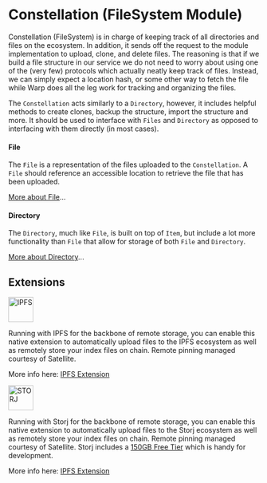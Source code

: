 # Constellation (FileSystem Module)

Constellation (FileSystem) is in charge of keeping track of all directories and files on the ecosystem. In addition, 
it sends off the request to the module implementation to upload, clone, and delete files. The reasoning is that if 
we build a file structure in our service we do not need to worry about using one of the (very few) protocols which actually neatly keep track of files. Instead, we can simply expect a location hash, or some other way to fetch the file while Warp does all the leg work for tracking and organizing the files. 


The `Constellation` acts similarly to a `Directory`, however, it includes helpful methods to create clones, backup the 
structure, import the structure and more. It should be used to interface with `Files` and `Directory` as opposed to 
interfacing with them directly (in most cases).

#### File

The `File` is a representation of the files uploaded to the `Constellation`. A `File` should reference an accessible location to retrieve the file that has been uploaded. 

[More about File](constellation/file.md)...

#### Directory

The `Directory`, much like `File`, is built on top of `Item`, but include a lot more functionality than `File` that
allow for storage of both `File` and `Directory`.

[More about Directory](constellation/directory.md)...


## Extensions

<img src="http://i.imgur.com/L2Un17b.png" alt="IPFS" height="50"/>

Running with IPFS for the backbone of remote storage, you can enable this native extension to automatically upload files to the IPFS ecosystem as well as remotely store your index files on chain. Remote pinning managed courtesy of Satellite.

More info here: [IPFS Extension](extensions/ipfs)

<img src="https://assets-global.website-files.com/602eda09fc78afc76e9706b6/606dd3c96f177cf1635d2284_Storj%20Logo%20-%20White.svg" alt="STORJ" height="50">

Running with Storj for the backbone of remote storage, you can enable this native extension to automatically upload files to the Storj ecosystem as well as remotely store your index files on chain. Remote pinning managed courtesy of Satellite. Storj includes a [150GB Free Tier](https://www.storj.io/pricing) which is handy for development.

More info here: [IPFS Extension](extensions/ipfs)